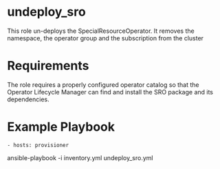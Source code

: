 # undeploy_sro

This role un-deploys the SpecialResourceOperator.  It removes the namespace, the
operator group and the subscription from the cluster

# Requirements

The role requires a properly configured operator catalog so that the Operator
Lifecycle Manager can find and install the SRO package and its dependencies.


# Example Playbook

    - hosts: provisioner

ansible-playbook -i inventory.yml  undeploy_sro.yml

